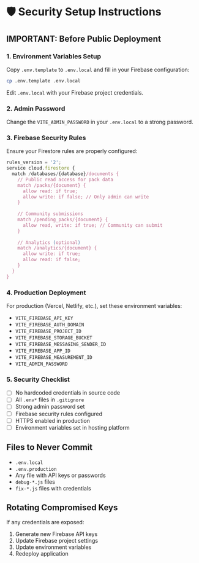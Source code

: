 # 🛡️ Security Setup Instructions

## **IMPORTANT: Before Public Deployment**

### 1. **Environment Variables Setup**
Copy `.env.template` to `.env.local` and fill in your Firebase configuration:

```bash
cp .env.template .env.local
```

Edit `.env.local` with your Firebase project credentials.

### 2. **Admin Password**
Change the `VITE_ADMIN_PASSWORD` in your `.env.local` to a strong password.

### 3. **Firebase Security Rules**
Ensure your Firestore rules are properly configured:

```javascript
rules_version = '2';
service cloud.firestore {
  match /databases/{database}/documents {
    // Public read access for pack data
    match /packs/{document} {
      allow read: if true;
      allow write: if false; // Only admin can write
    }
    
    // Community submissions
    match /pending_packs/{document} {
      allow read, write: if true; // Community can submit
    }
    
    // Analytics (optional)
    match /analytics/{document} {
      allow write: if true;
      allow read: if false;
    }
  }
}
```

### 4. **Production Deployment**
For production (Vercel, Netlify, etc.), set these environment variables:
- `VITE_FIREBASE_API_KEY`
- `VITE_FIREBASE_AUTH_DOMAIN`
- `VITE_FIREBASE_PROJECT_ID`
- `VITE_FIREBASE_STORAGE_BUCKET`
- `VITE_FIREBASE_MESSAGING_SENDER_ID`
- `VITE_FIREBASE_APP_ID`
- `VITE_FIREBASE_MEASUREMENT_ID`
- `VITE_ADMIN_PASSWORD`

### 5. **Security Checklist**
- [ ] No hardcoded credentials in source code
- [ ] All `.env*` files in `.gitignore`
- [ ] Strong admin password set
- [ ] Firebase security rules configured
- [ ] HTTPS enabled in production
- [ ] Environment variables set in hosting platform

## **Files to Never Commit**
- `.env.local`
- `.env.production`
- Any file with API keys or passwords
- `debug-*.js` files
- `fix-*.js` files with credentials

## **Rotating Compromised Keys**
If any credentials are exposed:
1. Generate new Firebase API keys
2. Update Firebase project settings
3. Update environment variables
4. Redeploy application
